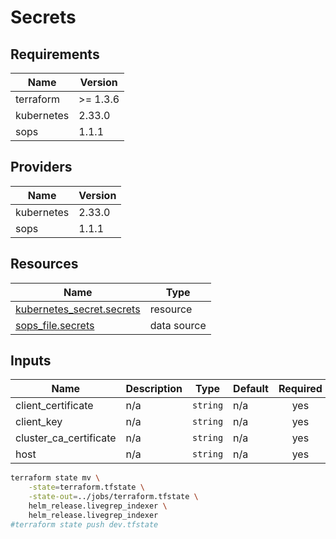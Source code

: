 # Secrets


<!-- BEGIN_TF_DOCS -->
## Requirements

| Name | Version |
|------|---------|
| terraform | >= 1.3.6 |
| kubernetes | 2.33.0 |
| sops | 1.1.1 |

## Providers

| Name | Version |
|------|---------|
| kubernetes | 2.33.0 |
| sops | 1.1.1 |

## Resources

| Name | Type |
|------|------|
| [kubernetes_secret.secrets](https://registry.terraform.io/providers/hashicorp/kubernetes/2.33.0/docs/resources/secret) | resource |
| [sops_file.secrets](https://registry.terraform.io/providers/carlpett/sops/1.1.1/docs/data-sources/file) | data source |

## Inputs

| Name | Description | Type | Default | Required |
|------|-------------|------|---------|:--------:|
| client\_certificate | n/a | `string` | n/a | yes |
| client\_key | n/a | `string` | n/a | yes |
| cluster\_ca\_certificate | n/a | `string` | n/a | yes |
| host | n/a | `string` | n/a | yes |
<!-- END_TF_DOCS -->


```bash
terraform state mv \
    -state=terraform.tfstate \
    -state-out=../jobs/terraform.tfstate \
    helm_release.livegrep_indexer \
    helm_release.livegrep_indexer
#terraform state push dev.tfstate
```
